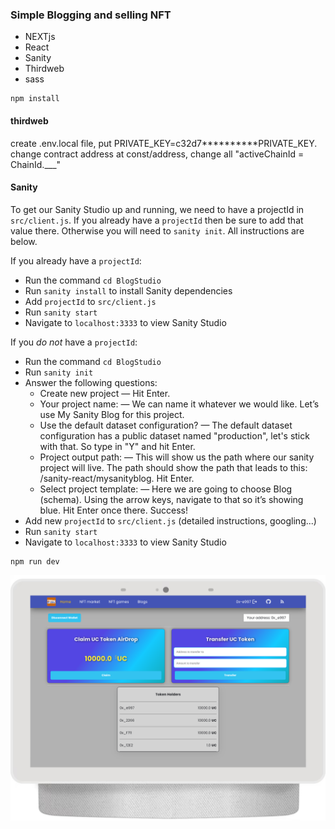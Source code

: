 ### Simple Blogging and selling NFT

- NEXTjs
- React
- Sanity
- Thirdweb
- sass

```
npm install
```
#### thirdweb

create .env.local file, put PRIVATE_KEY=c32d7**********PRIVATE_KEY. change contract address at const/address, change all "activeChainId = ChainId.___"


#### Sanity

To get our Sanity Studio up and running, we need to have a projectId in `src/client.js`. If you already have a `projectId` then be sure to add that value there. Otherwise you will need to `sanity init`. All instructions are below.

If you already have a `projectId`:
- Run the command `cd BlogStudio`
- Run `sanity install` to install Sanity dependencies
- Add `projectId` to `src/client.js`
- Run `sanity start`
- Navigate to `localhost:3333` to view Sanity Studio

If you _do not_ have a `projectId`:
- Run the command `cd BlogStudio`
- Run `sanity init`
- Answer the following questions:
    * Create new project — Hit Enter. 
    * Your project name: — We can name it whatever we would like. Let’s use My Sanity Blog for this project. 
    * Use the default dataset configuration? — The default dataset configuration has a public dataset named "production", let's stick with that. So type in "Y" and hit Enter. 
    * Project output path: — This will show us the path where our sanity project will live. The path should show the path that leads to this: /sanity-react/mysanityblog. Hit Enter. 
    * Select project template: — Here we are going to choose Blog (schema). Using the arrow keys, navigate to that so it’s showing blue. Hit Enter once there. Success!
- Add new `projectId` to `src/client.js` (detailed instructions, googling...)
- Run `sanity start`
- Navigate to `localhost:3333` to view Sanity Studio

```
npm run dev
```

![](/Nest-Hub-Max.png)


